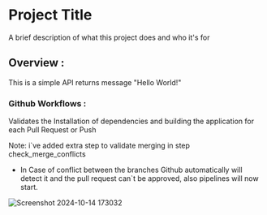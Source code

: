 # Project Title

A brief description of what this project does and who it's for

## Overview : 
This is a simple API returns message "Hello World!" 

### Github Workflows :

Validates the Installation of dependencies and building the application for each Pull Request or Push

Note: i`ve added extra step to validate  merging in step check_merge_conflicts

- In Case of conflict between the branches Github automatically will detect it and the pull request can`t be approved, also pipelines will now start.

![Screenshot 2024-10-14 173032](https://github.com/user-attachments/assets/e6b8a2e9-16e8-459d-a6e2-6c2b96c1a4d0)

